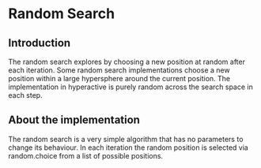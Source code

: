 # Random Search


## Introduction

The random search explores by choosing a new position at random after each iteration. 
Some random search implementations choose a new position within a large hypersphere around 
the current position. The implementation in hyperactive is purely random across the 
search space in each step.



## About the implementation

The random search is a very simple algorithm that has no parameters to change its behaviour.
In each iteration the random position is selected via random.choice 
from a list of possible positions.

